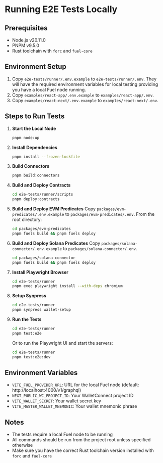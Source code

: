 # Running E2E Tests Locally

## Prerequisites
- Node.js v20.11.0
- PNPM v9.5.0
- Rust toolchain with `forc` and `fuel-core`

## Environment Setup
1. Copy `e2e-tests/runner/.env.example` to `e2e-tests/runner/.env`. They will have the required environment variables for local testing providing you have a local Fuel node running.
2. Copy `examples/react-app/.env.example` to `examples/react-app/.env`.
3. Copy `examples/react-next/.env.example` to `examples/react-next/.env`.

## Steps to Run Tests

1. **Start the Local Node**
   ```bash
   pnpm node:up
   ```

2. **Install Dependencies**
   ```bash
   pnpm install --frozen-lockfile
   ```

3. **Build Connectors**
   ```bash
   pnpm build:connectors
   ```

4. **Build and Deploy Contracts**
   ```bash
   cd e2e-tests/runner/scripts
   pnpm deploy:contracts
   ```

5. **Build and Deploy EVM Predicates**
   Copy `packages/evm-predicates/.env.example` to `packages/evm-predicates/.env`.
   From the root directory:
   ```bash
   cd packages/evm-predicates
   pnpm fuels build && pnpm fuels deploy
   ```

6. **Build and Deploy Solana Predicates** 
   Copy `packages/solana-connector/.env.example` to `packages/solana-connector/.env`.
   ```bash
   cd packages/solana-connector
   pnpm fuels build && pnpm fuels deploy
   ```

7. **Install Playwright Browser**
   ```bash
   cd e2e-tests/runner
   pnpm exec playwright install --with-deps chromium
   ```

8. **Setup Synpress**
   ```bash
   cd e2e-tests/runner
   pnpm synpress wallet-setup
   ```

9. **Run the Tests**
   ```bash
   cd e2e-tests/runner
   pnpm test:e2e
   ```
   Or to run the Playwright UI and start the servers:
   ```bash
   cd e2e-tests/runner
   pnpm test:e2e:dev
   ```

## Environment Variables
- `VITE_FUEL_PROVIDER_URL`: URL for the local Fuel node (default: http://localhost:4000/v1/graphql)
- `NEXT_PUBLIC_WC_PROJECT_ID`: Your WalletConnect project ID
- `VITE_WALLET_SECRET`: Your wallet secret key
- `VITE_MASTER_WALLET_MNEMONIC`: Your wallet mnemonic phrase

## Notes
- The tests require a local Fuel node to be running
- All commands should be run from the project root unless specified otherwise
- Make sure you have the correct Rust toolchain version installed with `forc` and `fuel-core`